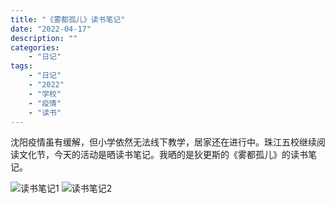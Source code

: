 ```yaml
---
title: "《雾都孤儿》读书笔记"
date: "2022-04-17"
description: ""
categories:
    - "日记"
tags:
    - "日记"
    - "2022"
    - "学校"
    - "疫情"
    - "读书"
---
```


沈阳疫情虽有缓解，但小学依然无法线下教学，居家还在进行中。珠江五校继续阅读文化节，今天的活动是晒读书笔记。我晒的是狄更斯的《雾都孤儿》的读书笔记。

![读书笔记1](http://image.tonybai.com/img/202204/diary_20220417_01.jpeg)
![读书笔记2](http://image.tonybai.com/img/202204/diary_20220417_02.jpeg)
